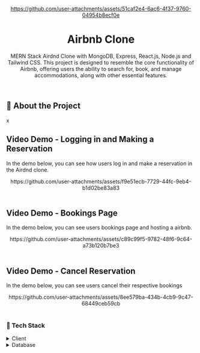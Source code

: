 <div align="center">

https://github.com/user-attachments/assets/51caf2e4-6ac6-4f37-9760-04954b8ecf0e

# Airbnb Clone
  
  <p>
MERN Stack Airdnd Clone with MongoDB, Express, React.js, Node.js and Tailwind CSS. This project is designed to resemble the core functionality of Airbnb, offering users the ability to search for, book, and manage accommodations, along with other essential features.
  </p>
  
</div>

<br />

## :star2: About the Project
x
## Video Demo - Logging in and Making a Reservation

In the demo below, you can see how users log in and make a reservation in the Airdnd clone.

<div align="center">
https://github.com/user-attachments/assets/f9e51ecb-7729-44fc-9eb4-b1d02be83a83
</div>

<br />

## Video Demo - Bookings Page

In the demo below, you can see users bookings page and hosting a airbnb.

<div align="center">
  https://github.com/user-attachments/assets/c89c99f5-9782-48f6-9c64-a73b120b7be3
</div>

<br />

## Video Demo - Cancel Reservation

In the demo below, you can see users cancel their respective bookings

<div align="center">
https://github.com/user-attachments/assets/8ee579ba-434b-4cb9-9c47-68449ceb59cb
</div>


<br />

### :space_invader: Tech Stack

<details>
  <summary>Client</summary>
  <ul>
    <li>React.js</li>
    <li>Node.js</li>
    <li>TailwindCSS</li>
  </ul>
</details>

<details>
<summary>Database</summary>
  <ul> <li>MongoDB</li> </ul>
</details>
